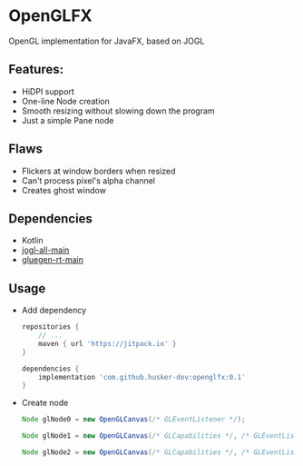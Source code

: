 # OpenGLFX

OpenGL implementation for JavaFX, based on JOGL

## Features:
  - HiDPI support
  - One-line Node creation
  - Smooth resizing without slowing down the program
  - Just a simple Pane node
  
## Flaws
  - Flickers at window borders when resized
  - Can't process pixel's alpha channel
  - Creates ghost window
  
## Dependencies
  - Kotlin
  - [jogl-all-main](https://mvnrepository.com/artifact/org.jogamp.jogl/jogl-all-main)
  - [gluegen-rt-main](https://mvnrepository.com/artifact/org.jogamp.gluegen/gluegen-rt-main)
  
## Usage

  - Add dependency 
  
    ```gradle
    repositories {
        // ...
        maven { url 'https://jitpack.io' }
    }
    
    dependencies {
        implementation 'com.github.husker-dev:openglfx:0.1'
    }
    ```
  - Create node
    ```java
    Node glNode0 = new OpenGLCanvas(/* GLEventListener */);
    ```
    ```java
    Node glNode1 = new OpenGLCanvas(/* GLCapabilities */, /* GLEventListener */);
    ```
    ```java
    Node glNode2 = new OpenGLCanvas(/* GLCapabilities */, /* GLEventListener */, /* FPS */);
    ```
